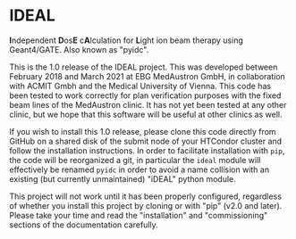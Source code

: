 # IDEAL
**I**ndependent **D**os**E** c**A**lculation for **L**ight ion beam therapy using Geant4/GATE. Also known as "pyidc".

This is the 1.0 release of the IDEAL project. This was developed between
February 2018 and March 2021 at EBG MedAustron GmbH, in collaboration with
ACMIT Gmbh and the Medical University of Vienna.  This code has been tested to
work correctly for plan verification purposes with the fixed beam lines of the
MedAustron clinic. It has not yet been tested at any other clinic, but we hope
that this software will be useful at other clinics as well.

If you wish to install this 1.0 release, please clone this code directly from
GitHub on a shared disk of the submit node of your HTCondor cluster and follow
the installation instructions.  In order to facilitate installation with `pip`,
the code will be reorganized a git, in particular the `ideal` module will
effectively be renamed `pyidc` in order to avoid a name collision with an
existing (but currently unmaintained) "iDEAL" python module.

This project will not work until it has been properly configured, regardless of
whether you install this project by cloning or with "pip" (v2.0 and later).
Please take your time and read the "installation" and "commissioning" sections
of the documentation carefully.
